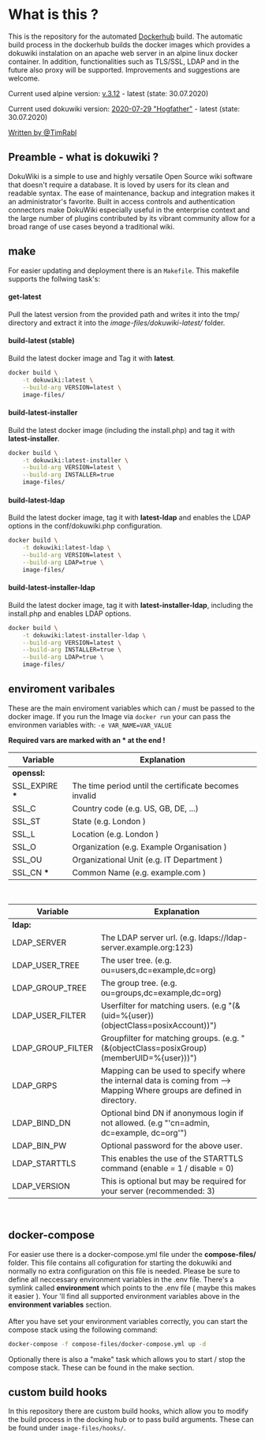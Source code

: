 
# What is this ?
This is the repository for the automated [Dockerhub](https://hub.docker.com/r/timrabl/dokuwiki "timrabl/dokuwiki on dockerhub.com") build.
The automatic build process in the dockerhub builds the docker images which
provides a dokuwiki instalation on an apache web server in an alpine linux
docker container. In addition, functionalities such as TLS/SSL, LDAP
and in the future also proxy will be supported.
Improvements and suggestions are welcome.


Current used alpine version: [v.3.12](https://alpinelinux.org/posts/Alpine-3.12.0-released.html "Alpine v.3.12 on alpinelinux.org") - latest (state: 30.07.2020)

Current used dokuwiki version: [2020-07-29 "Hogfather"](https://download.dokuwiki.org/ "Download section on dokuwiki.org") - latest (state: 30.07.2020)


[ Written by @TimRabl ]( https://github.com/timrabl/ "@TimRabl GitHub")


## Preamble - what is dokuwiki ?
DokuWiki is a simple to use and highly versatile Open Source wiki software
that doesn't require a database. It is loved by users for its clean and
readable syntax. The ease of maintenance, backup and integration makes it an
administrator's favorite. Built in access controls and authentication
connectors make DokuWiki especially useful in the enterprise context and the
large number of plugins contributed by its vibrant community allow for a broad
range of use cases beyond a traditional wiki.

## make
For easier updating and deployment there is an `Makefile`.
This makefile supports the follwing task's:

#### get-latest
Pull the latest version from the provided path and writes it into the tmp/
directory and extract it into the *image-files/dokuwiki-latest/* folder.

#### build-latest (stable)
Build the latest docker image and Tag it with **latest**.
</br>
```sh
docker build \
	-t dokuwiki:latest \
	--build-arg VERSION=latest \
	image-files/
```

#### build-latest-installer
Build the latest docker image (including the install.php) and tag it with **latest-installer**.
</br>
```sh
docker build \
	-t dokuwiki:latest-installer \
	--build-arg VERSION=latest \
	--build-arg INSTALLER=true
	image-files/
```

#### build-latest-ldap
Build the latest docker image, tag it with **latest-ldap** and enables
the LDAP options in the conf/dokuwiki.php configuration.
</br>
```sh
docker build \
	-t dokuwiki:latest-ldap \
	--build-arg VERSION=latest \
	--build-arg LDAP=true \
	image-files/
```

#### build-latest-installer-ldap
Build the latest docker image, tag it with **latest-installer-ldap**,
including the install.php and enables LDAP options.
</br>
```sh
docker build \
	-t dokuwiki:latest-installer-ldap \
	--build-arg VERSION=latest \
	--build-arg INSTALLER=true \
	--build-arg LDAP=true \
	image-files/
```

## enviroment varibales
These are the main enviroment variables which can / must be passed to the docker image.
If you run the Image via `docker run` your can pass the environmen variables with:
`-e VAR_NAME=VAR_VALUE`

**Required vars are marked with an * at the end !**

| Variable | Explanation |
| -------- | ----------- |
| **openssl:** ||
| SSL_EXPIRE **\*** | The time period until the certificate becomes invalid |
| SSL_C | Country code (e.g. US, GB, DE, ...) |
| SSL_ST | State (e.g. London ) |
| SSL_L | Location (e.g. London ) |
| SSL_O | Organization (e.g. Example Organisation ) |
| SSL_OU | Organizational Unit (e.g. IT Department ) |
| SSL_CN **\*** | Common Name (e.g. example.com ) |
</br>

| Variable | Explanation |
| -------- | ----------- |
| **ldap:** ||
| LDAP_SERVER | The LDAP server url. (e.g. ldaps://ldap-server.example.org:123) |
| LDAP_USER_TREE | The user tree. (e.g. ou=users,dc=example,dc=org) |
| LDAP_GROUP_TREE | The group tree. (e.g. ou=groups,dc=example,dc=org) |
| LDAP_USER_FILTER | Userfilter for matching users. (e.g "(&(uid=%{user})(objectClass=posixAccount))") |
| LDAP_GROUP_FILTER | Groupfilter for matching groups. (e.g. "(&(objectClass=posixGroup)(memberUID=%{user}))") |
| LDAP_GRPS | Mapping can be used to specify where the internal data is coming from --> Mapping Where groups are defined in directory. |
| LDAP_BIND_DN | Optional bind DN if anonymous login if not allowed. (e.g "'cn=admin, dc=example, dc=org'") |
| LDAP_BIN_PW | Optional password for the above user. |
| LDAP_STARTTLS | This enables the use of the STARTTLS command (enable = 1 / disable = 0) |
| LDAP_VERSION | This is optional but may be required for your server (recommended: 3) |
</br>

## docker-compose
For easier use there is a docker-compose.yml file under the **compose-files/** folder.
This file contains all cofiguration for starting the dokuwiki and normally no extra configuration on this file is needed.
Please be sure to define all neccessary environment variables in the .env file.
There's a symlink called **environment** which points to the .env file ( maybe this makes it easier ).
Your 'll find all supported environment variables above in the **environment variables** section.
</br>
</br>
After you have set your environment variables correctly, you can start the compose stack using the following command:
```sh
docker-compose -f compose-files/docker-compose.yml up -d
```
Optionally there is also a "make" task which allows you to start / stop the compose stack.
These can be found in the make section.

## custom build hooks
In this repository there are custom build hooks, which allow you to modify the build process
in the docking hub or to pass build arguments. These can be found under `image-files/hooks/`.
